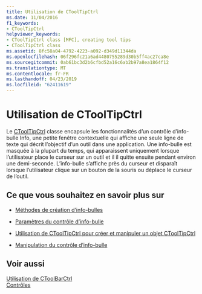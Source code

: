 ```yaml
---
title: Utilisation de CToolTipCtrl
ms.date: 11/04/2016
f1_keywords:
- CToolTipCtrl
helpviewer_keywords:
- CToolTipCtrl class [MFC], creating tool tips
- CToolTipCtrl class
ms.assetid: 8fc58a04-4792-4223-a092-d349d11344da
ms.openlocfilehash: 06f296fc21a6ad4480755289d30b5ff4ac27ca8e
ms.sourcegitcommit: 0ab61bc3d2b6cfbd52a16c6ab2b97a8ea1864f12
ms.translationtype: MT
ms.contentlocale: fr-FR
ms.lasthandoff: 04/23/2019
ms.locfileid: "62411619"
---
```

# <a name="using-ctooltipctrl"></a>Utilisation de CToolTipCtrl

Le [CToolTipCtrl](../mfc/reference/ctooltipctrl-class.md) classe encapsule les fonctionnalités d’un contrôle d’info-bulle Info, une petite fenêtre contextuelle qui affiche une seule ligne de texte qui décrit l’objectif d’un outil dans une application. Une info-bulle est masquée à la plupart du temps, qui apparaissent uniquement lorsque l’utilisateur place le curseur sur un outil et il il quitte ensuite pendant environ une demi-seconde. L’info-bulle s’affiche près du curseur et disparaît lorsque l’utilisateur clique sur un bouton de la souris ou déplace le curseur de l’outil.

## <a name="what-do-you-want-to-know-more-about"></a>Ce que vous souhaitez en savoir plus sur

- [Méthodes de création d’info-bulles](../mfc/methods-of-creating-tool-tips.md)

- [Paramètres du contrôle d’info-bulle](../mfc/settings-for-the-tool-tip-control.md)

- [Utilisation de CToolTipCtrl pour créer et manipuler un objet CToolTipCtrl](../mfc/using-ctooltipctrl-to-create-and-manipulate-a-ctooltipctrl-object.md)

- [Manipulation du contrôle d’info-bulle](../mfc/manipulating-the-tool-tip-control.md)

## <a name="see-also"></a>Voir aussi

[Utilisation de CToolBarCtrl](../mfc/using-ctoolbarctrl.md)<br/>
[Contrôles](../mfc/controls-mfc.md)
